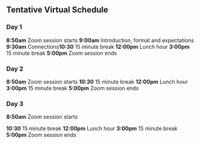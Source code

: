 ## Tentative Virtual Schedule

### Day 1

**8:50am**  Zoom session starts
**9:00am**  Introduction, format and expectations
**9:30am**  Connections**10:30**   15 minute break
**12:00pm** Lunch hour
**3:00pm**  15 minute break
**5:00pm**  Zoom session ends
### Day 2

**8:50am**  Zoom session starts
**10:30**   15 minute break
**12:00pm** Lunch hour
**3:00pm**  15 minute break
**5:00pm**  Zoom session ends

### Day 3

**8:50am**  Zoom session starts

**10:30**   15 minute break
**12:00pm** Lunch hour
**3:00pm**  15 minute break
**5:00pm**  Zoom session ends
